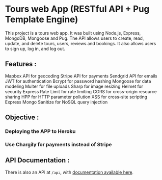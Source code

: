 # Tours web App (RESTful API + Pug Template Engine)

This project is a tours web app. It was built using Node.js, Express, MongoDB, Mongoose and Pug. The API allows users to create, read, update, and delete tours, users, reviews and bookings. It also allows users to sign up, log in, and log out.

## Features :

Mapbox API for geocoding
Stripe API for payments
Sendgrid API for emails
JWT for authentication
Bcrypt for password hashing
Mongoose for data modeling
Multer for file uploads
Sharp for image resizing
Helmet for security
Express Rate Limit for rate limiting
CORS for cross-origin resource sharing
HPP for HTTP parameter pollution
XSS for cross-site scripting
Express Mongo Sanitize for NoSQL query injection


## Objective :

### Deploying the APP to Heroku
### Use Chargily for payments instead of Stripe

## API Documentation :

There is also an API at `/api`, with [documentation available here](https://documenter.getpostman.com/view/33493267/2sA3s9D8ac).
